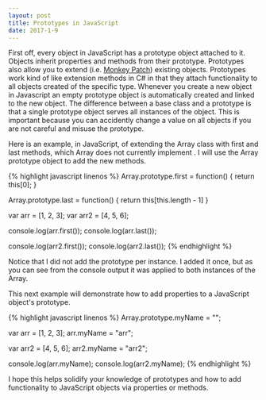 ```yaml
---
layout: post
title: Prototypes in JavaScript
date: 2017-1-9
---
```


First off, every object in JavaScript has a prototype object attached to it.  Objects inherit properties and methods from their prototype.  Prototypes also allow you to 
extend (i.e. [Monkey Patch](https://en.wikipedia.org/wiki/Monkey_patch)) existing objects.  Prototypes work kind of like extension methods in C# in that they attach 
functionality to all objects created of the specific type.  Whenever you create a new object in Javascript an empty prototype object is automatically created and linked to 
the new object.   The difference between a base class and a prototype is that a single prototype object serves all instances of the object.  This is important because you 
can accidently change a value on all objects if you are not careful and misuse the prototype. 

Here is an example, in JavaScript, of extending the Array class with first and last methods, which Array does not currently implement .  I will use the Array prototype object 
to add the new methods.

{% highlight javascript linenos %}
  Array.prototype.first = function() {
    return this[0];
  }

  Array.prototype.last = function() {
    return this[this.length - 1]
  }

  var arr = [1, 2, 3];
  var arr2 = [4, 5, 6];

  console.log(arr.first());
  console.log(arr.last());

  console.log(arr2.first());
  console.log(arr2.last());
{% endhighlight %}

Notice that I did not add the prototype per instance.  I added it once, but as you can see from the console output it was applied to both instances of the Array.

This next example will demonstrate how to add properties to a JavaScript object's prototype.

{% highlight javascript linenos %}
  Array.prototype.myName = "";

  var arr = [1, 2, 3];
  arr.myName = "arr";

  var arr2 = [4, 5, 6];
  arr2.myName = "arr2";

  console.log(arr.myName);
  console.log(arr2.myName);
{% endhighlight %}

I hope this helps solidify your knowledge of prototypes and how to add functionality to JavaScript objects via properties or methods.
